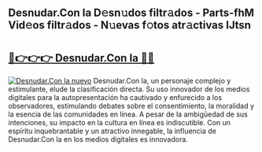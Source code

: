 ## Desnudar.Con Ia D𝚎sn𝚞dos filtr𝚊dos - Parts-fhM Vid𝚎os filtr𝚊dos - N𝚞evas f𝚘tos atr𝚊ctivas IJtsn

# <h2><a href="http://mb5mtk.tromn.icu/?c=Desnudar.Con+Ia">🔗👉👉👉 Desnudar.Con Ia 🔗🔗</a></h2>

[![Desnudar.Con Ia nuevo](https://i.imgur.com/pEAQMta.gif)](http://mb5mtk.tromn.icu/?c=Desnudar.Con+Ia)
Desnudar.Con Ia, un personaje complejo y estimulante, elude la clasificación directa. Su uso innovador de los medios digitales para la autopresentación ha cautivado y enfurecido a los observadores, estimulando debates sobre el consentimiento, la moralidad y la esencia de las comunidades en línea. A pesar de la ambigüedad de sus intenciones, su impacto en la cultura en línea es indiscutible. Con un espíritu inquebrantable y un atractivo innegable, la influencia de Desnudar.Con Ia en los medios digitales es innovadora.
